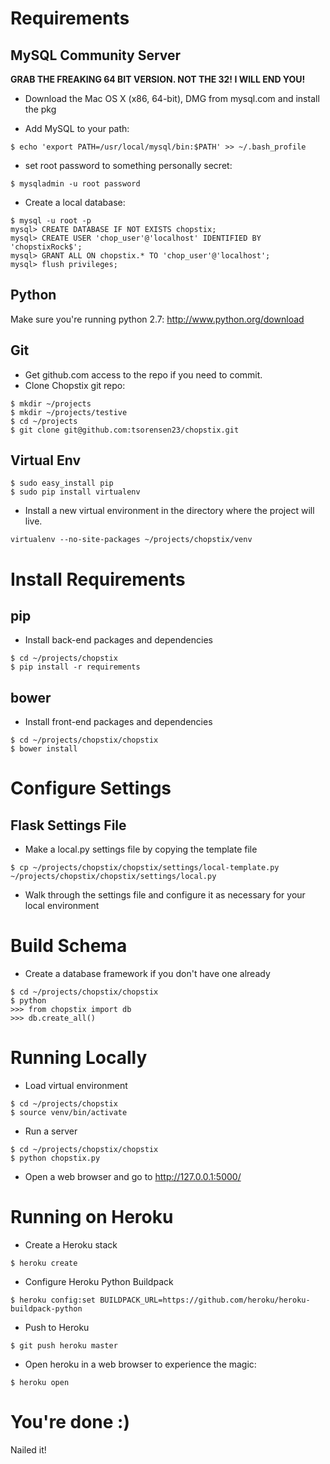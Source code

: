 Requirements
============

MySQL Community Server
----------------------

**GRAB THE FREAKING 64 BIT VERSION. NOT THE 32! I WILL END YOU!**

* Download the Mac OS X (x86, 64-bit), DMG from mysql.com and install the pkg

* Add MySQL to your path:

```$ echo 'export PATH=/usr/local/mysql/bin:$PATH' >> ~/.bash_profile```

* set root password to something personally secret:

```$ mysqladmin -u root password```

* Create a local database:

```mysql
$ mysql -u root -p
mysql> CREATE DATABASE IF NOT EXISTS chopstix;
mysql> CREATE USER 'chop_user'@'localhost' IDENTIFIED BY 'chopstixRock$';
mysql> GRANT ALL ON chopstix.* TO 'chop_user'@'localhost';
mysql> flush privileges;
```



Python
------

Make sure you're running python 2.7: http://www.python.org/download


Git
---

* Get github.com access to the repo if you need to commit.
* Clone Chopstix git repo:

```
$ mkdir ~/projects
$ mkdir ~/projects/testive
$ cd ~/projects
$ git clone git@github.com:tsorensen23/chopstix.git
```


Virtual Env
-----------

```
$ sudo easy_install pip
$ sudo pip install virtualenv
```

* Install a new virtual environment in the directory where the project will live.

```
virtualenv --no-site-packages ~/projects/chopstix/venv
```

Install Requirements
====================

pip
---

* Install back-end packages and dependencies

```
$ cd ~/projects/chopstix
$ pip install -r requirements
```

bower
-----

* Install front-end packages and dependencies

```
$ cd ~/projects/chopstix/chopstix
$ bower install
```


Configure Settings
==================

Flask Settings File
-------------------

* Make a local.py settings file by copying the template file

```
$ cp ~/projects/chopstix/chopstix/settings/local-template.py ~/projects/chopstix/chopstix/settings/local.py
```

* Walk through the settings file and configure it as necessary for your local environment


Build Schema
============

* Create a database framework if you don't have one already

```
$ cd ~/projects/chopstix/chopstix
$ python
>>> from chopstix import db
>>> db.create_all()
```

Running Locally
===============

* Load virtual environment

```
$ cd ~/projects/chopstix
$ source venv/bin/activate
```

* Run a server

```
$ cd ~/projects/chopstix/chopstix
$ python chopstix.py
```

* Open a web browser and go to http://127.0.0.1:5000/


Running on Heroku
=================

* Create a Heroku stack

```
$ heroku create
```

* Configure Heroku Python Buildpack

```
$ heroku config:set BUILDPACK_URL=https://github.com/heroku/heroku-buildpack-python
```

* Push to Heroku

```
$ git push heroku master
```

* Open heroku in a web browser to experience the magic:

```
$ heroku open
```

You're done :)
==============

Nailed it!
